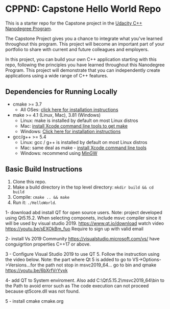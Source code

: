 # CPPND: Capstone Hello World Repo

This is a starter repo for the Capstone project in the [Udacity C++ Nanodegree Program](https://www.udacity.com/course/c-plus-plus-nanodegree--nd213).

The Capstone Project gives you a chance to integrate what you've learned throughout this program. This project will become an important part of your portfolio to share with current and future colleagues and employers.

In this project, you can build your own C++ application starting with this repo, following the principles you have learned throughout this Nanodegree Program. This project will demonstrate that you can independently create applications using a wide range of C++ features.

## Dependencies for Running Locally
* cmake >= 3.7
  * All OSes: [click here for installation instructions](https://cmake.org/install/)
* make >= 4.1 (Linux, Mac), 3.81 (Windows)
  * Linux: make is installed by default on most Linux distros
  * Mac: [install Xcode command line tools to get make](https://developer.apple.com/xcode/features/)
  * Windows: [Click here for installation instructions](http://gnuwin32.sourceforge.net/packages/make.htm)
* gcc/g++ >= 5.4
  * Linux: gcc / g++ is installed by default on most Linux distros
  * Mac: same deal as make - [install Xcode command line tools](https://developer.apple.com/xcode/features/)
  * Windows: recommend using [MinGW](http://www.mingw.org/)

## Basic Build Instructions

1. Clone this repo.
2. Make a build directory in the top level directory: `mkdir build && cd build`
3. Compile: `cmake .. && make`
4. Run it: `./HelloWorld`.


1- download abd install QT for open source users. Note: project developed using Qt5.15.2. When selecting componets, include msvc compiler since it will be used by visual studio 2019. 
https://www.qt.io/download
watch video https://youtu.be/sEXOkBm_fuo
Require to sign up with valid email 

2- install Vs 2019 Community 
https://visualstudio.microsoft.com/vs/
have conguigrtion properties C++17 or above. 


3 - Configure Visual Studio 2019 to use QT 5.
Follow the instruction using the video below. 
Note: the part where Qt 5 is added to go to VS->Options->Versions...for the path not stop in msvc2019_64...
go to bin and qmake
https://youtu.be/6bXrfVrYyxk

4- add QT to System enviroment. Also add  C:\Qt\5.15.2\msvc2019_64\bin to the Path to avoid error such as The code execution can not proceed because qt5core.dll was not found. 


5 - install cmake 
cmake.org 


